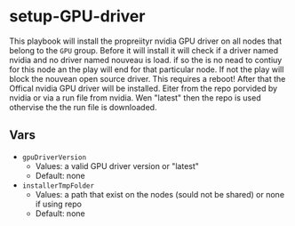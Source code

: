 # setup-GPU-driver
This playbook will install the propreiityr nvidia GPU driver on all nodes that belong to the `GPU` group. 
Before it will install it will check if a driver named nvidia and no driver named nouveau is load. 
if so the is no nead to contiuy for this node an the play will end for that particular node. 
If not the play will block the nouvean open source driver. This requires a reboot! 
After that the Offical nvidia GPU driver will be installed. Eiter from the repo porvided by nvidia or via a run file from nvidia. Wen "latest" then the repo is used othervise the the run file is downloaded.
## Vars
- `gpuDriverVersion`
  -  Values: a valid GPU driver version or "latest"
  -  Default: none
- `installerTmpFolder`
  - Values: a path that exist on the nodes (sould not be shared) or none if using repo
  - Default: none

